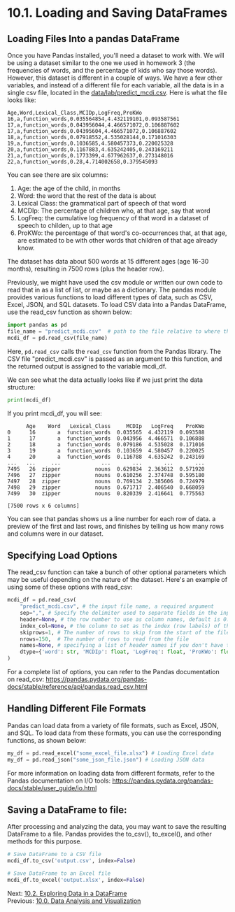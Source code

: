 # 10.1. Loading and Saving DataFrames

## Loading Files Into a pandas DataFrame
Once you have Pandas installed, you'll need a dataset to work with. We will be using a dataset similar to the one we 
used in homework 3 (the frequencies of words, and the percentage of kids who say those words). However, this dataset
is different in a couple of ways. We have a few other variables, and instead of a different file for each variable, all 
the data is in a single csv file, located in the [data/lab/predict_mcdi.csv](../data/lab10/predict_mcdi.csv). Here is 
what the file looks like:
```text
Age,Word,Lexical_Class,MCIDp,LogFreq,ProKWo
16,a,function_words,0.035564854,4.432119101,0.093587561
17,a,function_words,0.043956044,4.466571072,0.106887602
17,a,function_words,0.04395604,4.466571072,0.106887602
18,a,function_words,0.07918552,4.535028144,0.171016303
19,a,function_words,0.1036585,4.580457373,0.220025328
20,a,function_words,0.1167883,4.635242405,0.243169211
21,a,function_words,0.1773399,4.677962637,0.273148016
22,a,function_words,0.28,4.714002658,0.379545093
```
You can see there are six columns:
1) Age: the age of the child, in months
2) Word: the word that the rest of the data is about
3) Lexical Class: the grammatical part of speech of that word
4) MCDIp: The percentage of children who, at that age, say that word
5) LogFreq: the cumulative log frequency of that word in a dataset of speech to childen, up to that age
6) ProKWo: the percentage of that word's co-occurrences that, at that age, are estimated to be with other words that
children of that age already know.

The dataset has data about 500 words at 15 different ages (age 16-30 months), resulting in 7500 rows (plus the header 
row).

Previously, we might have used the csv module or written our own code to read that in as a list of list, or maybe as a 
dictionary. The pandas module provides various functions to load different types of data, such as CSV, Excel, JSON, 
and SQL datasets. To load CSV data into a Pandas DataFrame, use the read_csv function as shown below:

```python
import pandas as pd
file_name = "predict_mcdi.csv"  # path to the file relative to where the script this code is
mcdi_df = pd.read_csv(file_name)
```
Here, `pd.read_csv` calls the `read_csv` function from the Pandas library. The CSV file "predict_mcdi.csv" is passed as an 
argument to this function, and the returned output is assigned to the variable mcdi_df.

We can see what the data actually looks like if we just print the data structure:
```python
print(mcdi_df)
```
If you print mcdi_df, you will see:
```text
      Age    Word   Lexical_Class     MCDIp   LogFreq    ProKWo
0      16       a  function_words  0.035565  4.432119  0.093588
1      17       a  function_words  0.043956  4.466571  0.106888
2      18       a  function_words  0.079186  4.535028  0.171016
3      19       a  function_words  0.103659  4.580457  0.220025
4      20       a  function_words  0.116788  4.635242  0.243169
...   ...     ...             ...       ...       ...       ...
7495   26  zipper           nouns  0.629834  2.363612  0.571920
7496   27  zipper           nouns  0.610256  2.374748  0.595180
7497   28  zipper           nouns  0.769134  2.385606  0.724979
7498   29  zipper           nouns  0.671717  2.406540  0.668059
7499   30  zipper           nouns  0.820339  2.416641  0.775563

[7500 rows x 6 columns]
```
You can see that pandas shows us a line number for each row of data. a preview of the first and last rows, and finishes 
by telling us how many rows and columns were in our dataset.

## Specifying Load Options
The read_csv function can take a bunch of other optional parameters which may be useful depending on the nature of the 
dataset. Here's an example of using some of these options with read_csv:

```python
mcdi_df = pd.read_csv(
    "predict_mcdi.csv", # the input file name, a required argument
    sep=",", # Specify the delimiter used to separate fields in the input file. By default, it is set to ","
    header=None, # the row number to use as column names, default is 0. If None, names will be auto-generated
    index_col=None, # the column to set as the index (row labels) of the DataFrame
    skiprows=1, # The number of rows to skip from the start of the file
    nrows=150,  # The number of rows to read from the file
    names=None, # specifying a list of header names if you don't have them in the file
    dtype={'word': str, 'MCDIp': float, 'LogFreq': float, 'ProKWo': float} # if you want to specify the column data type
)
```
For a complete list of options, you can refer to the Pandas documentation on read_csv:
https://pandas.pydata.org/pandas-docs/stable/reference/api/pandas.read_csv.html

## Handling Different File Formats

Pandas can load data from a variety of file formats, such as Excel, JSON, and SQL. To load data from these formats, 
you can use the corresponding functions, as shown below:
```python
my_df = pd.read_excel("some_excel_file.xlsx") # Loading Excel data
my_df = pd.read_json("some_json_file.json") # Loading JSON data
```
For more information on loading data from different formats, refer to the Pandas documentation on I/O 
tools: https://pandas.pydata.org/pandas-docs/stable/user_guide/io.html


## Saving a DataFrame to file:
After processing and analyzing the data, you may want to save the resulting DataFrame to a file. Pandas provides 
the to_csv(), to_excel(), and other methods for this purpose.
```python
# Save DataFrame to a CSV file
mcdi_df.to_csv('output.csv', index=False)

# Save DataFrame to an Excel file
mcdi_df.to_excel('output.xlsx', index=False)
```

Next: [10.2. Exploring Data in a DataFrame](10.2.%20Exploring%20DataFrames.md)<br>
Previous: [10.0. Data Analysis and Visualization](10.0.%20Data%20Analysis%20and%20Visualization.md)
